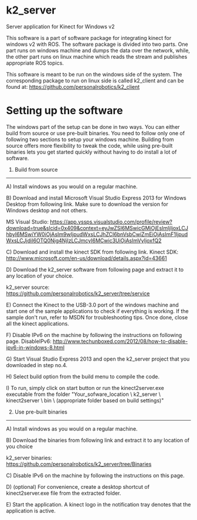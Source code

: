 k2_server
=========
Server application for Kinect for Windows v2

This software is a part of software package for integrating kinect for windows v2 with ROS. The software package is divided into two parts. One part runs on windows machine and dumps the data over the network, while, the other part runs on linux machine which reads the stream and publishes appropriate ROS topics.

This software is meant to be run on the windows side of the system. The corresponding package to run on linux side is called k2_client and can be found at: https://github.com/personalrobotics/k2_client

Setting up the software
=======================

The windows part of the setup can be done in two ways. You can either build from source or use pre-built binaries. You need to follow only one of following two sections to setup your windows machine. Building from source offers more flexibility to tweak the code, while using pre-built binaries lets you get started quickly without having to do install a lot of software.

1) Build from source
---------------------
A) Install windows as you would on a regular machine.

B) Download and install Microsoft Visual Studio Express 2013 for Windows Desktop from following link. Make sure to download the version for Windows desktop and not others.

MS Visual Studio: https://app.vssps.visualstudio.com/profile/review?download=true&slcid=0x409&context=eyJwZSI6MSwicGMiOjEsImljIjoxLCJhbyI6MSwiYW0iOjAsIm9wIjpudWxsLCJhZCI6bnVsbCwiZmEiOjAsImF1IjpudWxsLCJjdiI6OTQ0Njg4NjIzLCJmcyI6MCwic3UiOjAsImVyIjoxfQ2

C) Download and install the kinect SDK from following link.
Kinect SDK: http://www.microsoft.com/en-us/download/details.aspx?id=43661

D) Download the k2_server software from following page and extract it to any location of your choice.

k2_server source: https://github.com/personalrobotics/k2_server/tree/service

E) Connect the Kinect to the USB-3.0 port of the windows machine and start one of the sample applications to check if everything is working. If the sample don't run, refer to MSDN for troubleshooting tips. Once done, close all the kinect applications.

F) Disable IPv6 on the machine by following the instructions on following page.
DisableIPv6: http://www.techunboxed.com/2012/08/how-to-disable-ipv6-in-windows-8.html

G) Start Visual Studio Express 2013 and open the k2_server project that you downloaded in step no.4.

H) Select build option from the build menu to compile the code.

I) To run, simply click on start button or run the kinect2server.exe executable from the folder "Your_sofware_location \ k2_server \ kinect2server \ bin \ (appropriate folder based on build settings)"

2) Use pre-built binaries
-------------------------

A) Install windows as you would on a regular machine.

B) Download the binaries from following link and extract it to any location of you choice

k2_server binaries: https://github.com/personalrobotics/k2_server/tree/Binaries

C) Disable IPv6 on the machine by following the instructions on this page.

D) (optional) For convenience, create a desktop shortcut of kinect2server.exe file from the extracted folder.

E) Start the application. A kinect logo in the notification tray denotes that the application is active.
